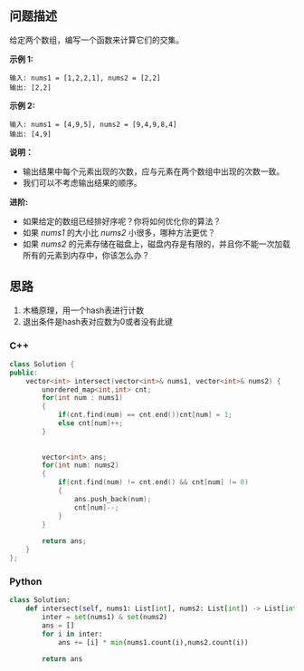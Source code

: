 ## 问题描述

给定两个数组，编写一个函数来计算它们的交集。

**示例 1:**

```
输入: nums1 = [1,2,2,1], nums2 = [2,2]
输出: [2,2]
```

**示例 2:**

```
输入: nums1 = [4,9,5], nums2 = [9,4,9,8,4]
输出: [4,9]
```

**说明：**

- 输出结果中每个元素出现的次数，应与元素在两个数组中出现的次数一致。
- 我们可以不考虑输出结果的顺序。

**进阶:**

- 如果给定的数组已经排好序呢？你将如何优化你的算法？
- 如果 *nums1* 的大小比 *nums2* 小很多，哪种方法更优？
- 如果 *nums2* 的元素存储在磁盘上，磁盘内存是有限的，并且你不能一次加载所有的元素到内存中，你该怎么办？

## 思路

1. 木桶原理，用一个hash表进行计数
2. 退出条件是hash表对应数为0或者没有此键

### C++

```CPP
class Solution {
public:
    vector<int> intersect(vector<int>& nums1, vector<int>& nums2) {
        unordered_map<int,int> cnt;
        for(int num : nums1)
        {
            if(cnt.find(num) == cnt.end())cnt[num] = 1;
            else cnt[num]++;
        }
        
        
        vector<int> ans;
        for(int num: nums2)
        {
            if(cnt.find(num) != cnt.end() && cnt[num] != 0)
            {
                ans.push_back(num);
                cnt[num]--;
            }
        }
        
        return ans;
    }
};
```

### Python

```Python
class Solution:
    def intersect(self, nums1: List[int], nums2: List[int]) -> List[int]:
        inter = set(nums1) & set(nums2)
        ans = []
        for i in inter:
            ans += [i] * min(nums1.count(i),nums2.count(i))
            
        return ans
```

